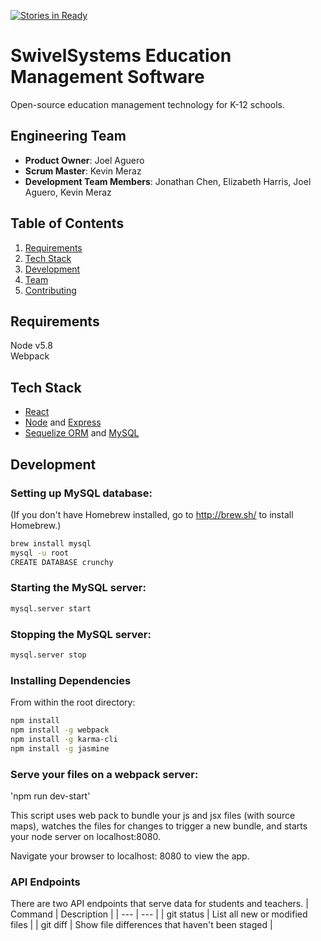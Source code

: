 [![Stories in Ready](https://badge.waffle.io/SwivelSystems/Swivel.png?label=ready&title=Ready)](https://waffle.io/HolisticParallelogram/SwivelSystems/Swivel)
# SwivelSystems Education Management Software
Open-source education management technology for K-12 schools.

## Engineering Team

  - __Product Owner__: Joel Aguero
  - __Scrum Master__: Kevin Meraz
  - __Development Team Members__: Jonathan Chen, Elizabeth Harris, Joel Aguero, Kevin Meraz

## Table of Contents

1. [Requirements](#requirements)
1. [Tech Stack](#tech-stack)
1. [Development](#development)
1. [Team](#legacy-team)
1. [Contributing](#contributing)


## Requirements

Node v5.8  
Webpack

## Tech Stack
- [React](https://facebook.github.io/react/)
- [Node](https://nodejs.org/en/) and [Express](http://expressjs.com/)
- [Sequelize ORM](http://docs.sequelizejs.com/en/latest/) and [MySQL](https://www.mysql.com/)

## Development

### Setting up MySQL database:
(If you don't have Homebrew installed, go to http://brew.sh/ to install Homebrew.)
```sh
brew install mysql
mysql -u root
CREATE DATABASE crunchy
```

### Starting the MySQL server:

```sh
mysql.server start
```

### Stopping the MySQL server:

```sh
mysql.server stop
```

### Installing Dependencies

From within the root directory:

```sh
npm install
npm install -g webpack
npm install -g karma-cli
npm install -g jasmine
```

### Serve your files on a webpack server:

'npm run dev-start'

This script uses web pack to bundle your js and jsx files (with source maps), watches the files for changes to trigger a new bundle, and starts your node server on localhost:8080.

Navigate your browser to localhost: 8080 to view the app.

### API Endpoints

There are two API endpoints that serve data for students and teachers.
| Command | Description |
| --- | --- |
| git status | List all new or modified files |
| git diff | Show file differences that haven't been staged |

<!-- | Endpoint             | Description           | Data              |
| -------------------- |---------------------| -----------------|
| /api/classes/student/:studentId | Returns a JSON object with a single student's identifying information and their courses, including meta data, assignments, and submissions. | { <br> hi |
      	student: {
      		id: Integer,
      		name: String,
      		year: Integer,
      		GPA: Float,
      		rank: Integer,
      	},
      	courses: [{
      		id: Integer,
      		name: String,
      		announcements: [{
      			title: String,
      			body: String
      		}],
      		grade: Float, // represents a percentage
      		assignments: [{
      			id: Integer
      			name: String,
      			dueDate: Date,
      			weight: Float,
      			courseId: Integer,
      			submissions: [{
      				id: Integer,
      				score: Float, // represents a percentage
      				submissionDate: Date,
      				assignmentId: Integer,
      			}]
      		}]
      	}]
      }
    |
| /api/classes/teacher/:teacherId
  | Returns a JSON object with a single teacher's identifying information and their courses, including meta data, assignments, submissions, and students.
    | {
        teacher: {
          id: Integer,
          name: String,
          department: String
        },
      	courses: [{
      		id: Integer,
      		name: String,
      		announcements: [{
      			title: String,
      			body: String
      		}],
      		assignments: [{
      			id: Integer
      			name: String,
      			dueDate: Date,
      			weight: Float,
      			courseId: Integer,
      			submissions: [{
      				id: Integer,
      				score: Float, // represents a percentage
      				submissionDate: Date,
      				assignmentId: Integer,
      				studentId: Integer
      			}]
      		}],
      		students: [{
      			id: Integer,
      			name: String,
      			year: Integer,
      			GPA: Float,
      			rank: Integer,
      			courseGrade: Float // represents a percentage
      		}]
      	}]
      }
    | -->


<!--
### Current Build Health [![Build Status](https://travis-ci.org/HolisticParallelogram/crunchy-tunes.svg?branch=master)](https://travis-ci.org/HolisticParallelogram/crunchy-tunes)
View the build [history](https://travis-ci.org/HolisticParallelogram/crunchy-tunes/builds) -->
<!--
### Roadmap

View the project roadmap [here](https://waffle.io/HolisticParallelogram/crunchy-tunes)
[![Stories in 'Backlog'](https://badge.waffle.io/HolisticParallelogram/crunchy-tunes.svg?label=Backlog&title=Backlog)](http://waffle.io/HolisticParallelogram/crunchy-tunes)
[![Stories in 'Ready'](https://badge.waffle.io/HolisticParallelogram/crunchy-tunes.svg?label=Ready&title=Ready)](http://waffle.io/HolisticParallelogram/crunchy-tunes)
[![Stories in 'In Progress'](https://badge.waffle.io/HolisticParallelogram/crunchy-tunes.svg?label=In%20Progress&title=In%20Progress)](http://waffle.io/HolisticParallelogram/crunchy-tunes)


## Contributing

See [CONTRIBUTING.md](CONTRIBUTING.md) for contribution guidelines. -->
